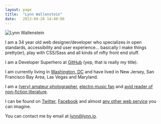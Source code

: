 ```yaml
---
layout: page
title:  "Lynn Wallenstein"
date:   2013-09-28 14:40:06
---
```


![Lynn Wallenstein][photo]

I am a 34 year old web designer/developer who specializes in open standards, accessibility and user experience... basically I make things pretty(er), play with CSS/Sass and all kinds of nifty front end stuff.

I am a Developer Superhero at [GitHub][github] (yep, that is really my title).

I am currently living in [Washington, DC][foursquare] and have lived in New Jersey, San Francisco Bay Area, Las Vegas and Maryland.

I am a [(very) amateur photographer][flickr], [electro music fan][lastfm] and [avid reader of non-fiction literature][goodreads].

I can be found on [Twitter][twitter], [Facebook][facebook] and almost [any other web service][about] you can imagine.

You can contact me by email at <a href="mailto:lynn@lynn.io">lynn@lynn.io</a>.

[about]: http://about.me/lynnwallenstein
[facebook]: http://www.facebook.com/lynnwallenstein
[flickr]: http://www.flickr.com/photos/lwallenstein
[foursquare]: https://foursquare.com/lynnwallenstein
[github]: http://github.com/lynnwallenstein
[goodreads]: http://www.goodreads.com/lynnwallenstein
[lastfm]: http://www.last.fm/user/lynnwallenstein
[twitter]: http://www.twitter.com/LynnWallenstein

[photo]: /img/lynn-wallenstein.jpg "Lynn Wallenstein - 2013"



